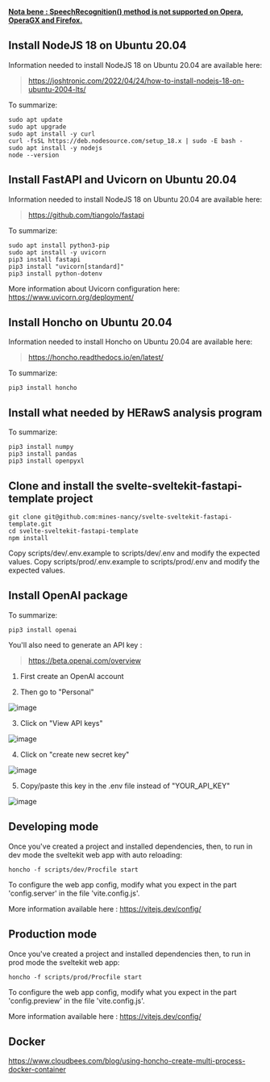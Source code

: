 <ins>**Nota bene : SpeechRecognition() method is not supported on Opera, OperaGX and Firefox.**</ins>

## Install NodeJS 18 on Ubuntu 20.04

Information needed to install NodeJS 18 on Ubuntu 20.04 are available here:
> https://joshtronic.com/2022/04/24/how-to-install-nodejs-18-on-ubuntu-2004-lts/

To summarize:
```
sudo apt update
sudo apt upgrade
sudo apt install -y curl
curl -fsSL https://deb.nodesource.com/setup_18.x | sudo -E bash -
sudo apt install -y nodejs
node --version
```

## Install FastAPI and Uvicorn on Ubuntu 20.04

Information needed to install NodeJS 18 on Ubuntu 20.04 are available here:
> https://github.com/tiangolo/fastapi

To summarize:
```
sudo apt install python3-pip
sudo apt install -y uvicorn
pip3 install fastapi
pip3 install "uvicorn[standard]"
pip3 install python-dotenv
```

More information about Uvicorn configuration here: https://www.uvicorn.org/deployment/

## Install Honcho on Ubuntu 20.04

Information needed to install Honcho on Ubuntu 20.04 are available here:
> https://honcho.readthedocs.io/en/latest/

To summarize:
```
pip3 install honcho
```

## Install what needed by HERawS analysis program

To summarize:
```
pip3 install numpy
pip3 install pandas
pip3 install openpyxl
```

## Clone and install the svelte-sveltekit-fastapi-template project

```commandline
git clone git@github.com:mines-nancy/svelte-sveltekit-fastapi-template.git
cd svelte-sveltekit-fastapi-template
npm install
```

Copy scripts/dev/.env.example to scripts/dev/.env and modify the expected values.
Copy scripts/prod/.env.example to scripts/prod/.env and modify the expected values.

## Install OpenAI package

To summarize:
```
pip3 install openai
```
You'll also need to generate an API key :
> https://beta.openai.com/overview

1) First create an OpenAI account

2) Then go to "Personal"

![image](https://user-images.githubusercontent.com/95447882/214012732-f31b4c4e-9964-4fa4-b650-b0ded16dd7be.png)

3) Click on "View API keys"

![image](https://user-images.githubusercontent.com/95447882/214013129-8662a8e2-4370-4721-941b-a7e23083096c.png)

4) Click on "create new secret key"

![image](https://user-images.githubusercontent.com/95447882/214013555-e1c4e78c-154d-49d1-8219-79ace8681e60.png)

5) Copy/paste this key in the .env file instead of "YOUR_API_KEY"

![image](https://user-images.githubusercontent.com/95447882/214017357-2ddc2e7f-623e-4fe3-b98b-b53c1913231a.png)

## Developing mode

Once you've created a project and installed dependencies, then,
to run in dev mode the sveltekit web app with auto reloading:

```commandline
honcho -f scripts/dev/Procfile start
```

To configure the web app config, modify what you expect in the part 'config.server'
in the file 'vite.config.js'. 

More information available here : https://vitejs.dev/config/

## Production mode

Once you've created a project and installed dependencies then,
to run in prod mode the sveltekit web app:

```commandline
honcho -f scripts/prod/Procfile start
```

To configure the web app config, modify what you expect in the part 'config.preview'
in the file 'vite.config.js'. 

More information available here : https://vitejs.dev/config/

## Docker

https://www.cloudbees.com/blog/using-honcho-create-multi-process-docker-container
